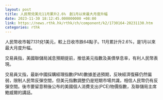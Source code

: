 ```yaml
---
layout: post
title: 人民幣兌美元11月累升2.6%　創1月以來最大月度升幅
date: 2023-11-30 18:12:45.000000000 +08:00
link: https://news.rthk.hk/rthk/ch/component/k2/1730164-20231130.htm
categories: rthk
---
```


人民幣收市報7.131兌1美元，較上日收市跌64點子。11月累計升2.6%，是1月以來最大月度升幅。

交易員指，美國聯儲局減息預期提前，推低美元指數及美債孳息率，有利人民幣表現。

交易員又指，最新中國採購經理指數(PMI)數據差過預期，反映經濟復蘇仍然偏弱，限制人民幣反彈空間，但美元指數調整仍是短期市場共識，相信人民幣仍有反彈空間。後市要留意稍後公布的美國個人消費支出(PCE)物價指數，及聯儲局主席鮑威爾的講話。
